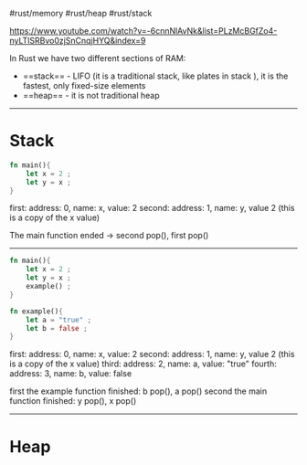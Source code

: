 #rust/memory #rust/heap #rust/stack

https://www.youtube.com/watch?v=-6cnnNlAvNk&list=PLzMcBGfZo4-nyLTlSRBvo0zjSnCnqjHYQ&index=9


In Rust we have two different sections of RAM:
- ==stack== - LIFO (it is a traditional stack, like plates in stack ), it is the fastest, only fixed-size elements
- ==heap== - it is not traditional heap


--------------
# Stack

```rust
fn main(){
	let x = 2 ;
	let y = x ;
}
```
first:
	address: 0, name: x, value: 2
second:
	address: 1, name: y, value 2 (this is a copy of the x value)

The main function ended -> second pop(), first pop()

----------------
```rust
fn main(){
	let x = 2 ;
	let y = x ;
	example() ;
}

fn example(){
	let a = "true" ;
	let b = false ;
}
```

first:
	address: 0, name: x, value: 2
second:
	address: 1, name: y, value 2 (this is a copy of the x value)
third:
	address: 2, name: a, value: "true"
fourth:
	address: 3, name: b, value: false

first the example function finished: b pop(), a pop()
second the main function finished: y pop(), x pop()


-------
# Heap







